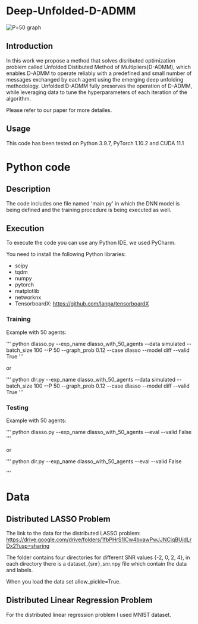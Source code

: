 # Deep-Unfolded-D-ADMM
![P=50 graph](https://github.com/yoav1131/Deep-Unfolded-D-ADMM/assets/61379895/27bada02-b87a-432d-8817-011b7c59b950)

## Introduction
In this work we propose a method that solves disributed optimization problem called Unfolded Distibuted Method of Multipliers(D-ADMM), which enables D-ADMM to operate reliably with a predefined and small number of messages exchanged by each agent using the emerging deep unfolding methodology. 
Unfolded D-ADMM fully preserves the operation of D-ADMM, while leveraging data to tune the hyperparameters of each iteration of the algorithm. 

Please refer to our paper for more detailes.

## Usage
This code has been tested on Python 3.9.7, PyTorch 1.10.2 and CUDA 11.1

# Python code
## Description
The code includes one file named 'main.py' in which the DNN model is being defined and the training procedure is being executed as well.

## Execution
To execute the code you can use any Python IDE, we used PyCharm.

You need to install the following Python libraries:
* scipy
* tqdm
* numpy
* pytorch
* matplotlib
* networknx
* TensorboardX: https://github.com/lanpa/tensorboardX

### Training
Example with 50 agents:

'''
python dlasso.py --exp_name dlasso_with_50_agents --data simulated --batch_size 100 --P 50 --graph_prob 0.12 --case dlasso --model diff --valid True
'''

or

'''
python dlr.py --exp_name dlasso_with_50_agents --data simulated --batch_size 100 --P 50 --graph_prob 0.12 --case dlasso --model diff --valid True
'''

### Testing
Example with 50 agents:

'''
python dlasso.py --exp_name dlasso_with_50_agents --eval --valid False
'''

or 

'''
python dlr.py --exp_name dlasso_with_50_agents --eval --valid False

'''

# Data
## Distributed LASSO Problem
The link to the data for the distributed LASSO problem: https://drive.google.com/drive/folders/1fbPHrS1ICw4bvawPwJJNCiqBUjdLrDx2?usp=sharing

The folder contains four directories for different SNR values {-2, 0, 2, 4}, in each directory there is a dataset_{snr}_snr.npy file which contain the data and labels. 

When you load the data set allow_pickle=True.

## Distributed Linear Regression Problem
For the distributed linear regression problem I used MNIST dataset.
